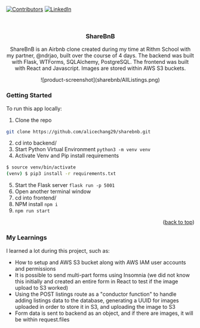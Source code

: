 <!-- Improved compatibility of back to top link: See: https://github.com/othneildrew/Best-README-Template/pull/73 -->

<a id="readme-top"></a>

<!--
*** Thanks for checking out the Best-README-Template. If you have a suggestion
*** that would make this better, please fork the repo and create a pull request
*** or simply open an issue with the tag "enhancement".
*** Don't forget to give the project a star!
*** Thanks again! Now go create something AMAZING! :D
-->

<!-- PROJECT SHIELDS -->
<!--
*** I'm using markdown "reference style" links for readability.
*** Reference links are enclosed in brackets [ ] instead of parentheses ( ).
*** See the bottom of this document for the declaration of the reference variables
*** for contributors-url, forks-url, etc. This is an optional, concise syntax you may use.
*** https://www.markdownguide.org/basic-syntax/#reference-style-links
-->

[![Contributors][contributors-shield]][contributors-url]
[![LinkedIn][linkedin-shield]][linkedin-url]

<!-- PROJECT LOGO -->
<br />
<div align="center">

<h3 align="center">ShareBnB</h3>

  <p align="center">
    ShareBnB is an Airbnb clone created during my time at Rithm School with my partner, @ndrjao, built over the course of 4 days.
    The backend was built with Flask, WTForms, SQLAlchemy, PostgreSQL.
    The frontend was built with React and Javascript.
    Images are stored within AWS S3 buckets.

  </p>
  ![product-screenshot](sharebnb/AllListings.png)

</div>

<!-- GETTING STARTED -->

### Getting Started

To run this app locally:

1. Clone the repo

```sh
git clone https://github.com/alicechang29/sharebnb.git
```

2. cd into backend/
3. Start Python Virtual Environment `python3 -m venv venv`
4. Activate Venv and Pip install requirements

```sh
$ source venv/bin/activate
(venv) $ pip3 install -r requirements.txt
```

5. Start the Flask server `flask run -p 5001`
6. Open another terminal window
7. cd into frontend/
8. NPM install `npm i`
9. `npm run start`

<p align="right">(<a href="#readme-top">back to top</a>)</p>

### My Learnings

I learned a lot during this project, such as:

- How to setup and AWS S3 bucket along with AWS IAM user accounts and permissions
- It is possible to send multi-part forms using Insomnia (we did not know this initially and created an entire form in React to test if the image upload to S3 worked)
- Using the POST listings route as a "conductor function" to handle adding listings data to the database, generating a UUID for images uploaded in order to store it in S3, and uploading the image to S3
- Form data is sent to backend as an object, and if there are images, it will be within request.files

<!-- MARKDOWN LINKS & IMAGES -->
<!-- https://www.markdownguide.org/basic-syntax/#reference-style-links -->

[contributors-shield]: https://img.shields.io/github/contributors/alicechang29/sharebnb.svg?style=for-the-badge
[contributors-url]: https://github.com/alicechang29/sharebnb/graphs/contributors
[forks-shield]: https://img.shields.io/github/forks/alicechang29/sharebnb.svg?style=for-the-badge
[forks-url]: https://github.com/alicechang29/sharebnb/network/members
[stars-shield]: https://img.shields.io/github/stars/alicechang29/sharebnb.svg?style=for-the-badge
[stars-url]: https://github.com/alicechang29/sharebnb/stargazers
[issues-shield]: https://img.shields.io/github/issues/alicechang29/sharebnb.svg?style=for-the-badge
[issues-url]: https://github.com/alicechang29/sharebnb/issues
[linkedin-shield]: https://img.shields.io/badge/-LinkedIn-black.svg?style=for-the-badge&logo=linkedin&colorB=555
[linkedin-url]: https://linkedin.com/in/achang9
[product-screenshot]: sharebnb/AllListings.png
